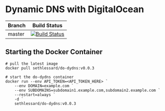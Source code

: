 # Dynamic DNS with DigitalOcean

| Branch | Build Status |
| --- | --- |
| master | [![Build Status](https://jenkins.sethlessard.com/buildStatus/icon?job=do-dydns%2Fmaster)](https://jenkins.sethlessard.com/job/do-dydns/job/master/) |


## Starting the Docker Container

```
# pull the latest image
docker pull sethlessard/do-dydns:v0.0.3

# start the do-dydns container
docker run --env API_TOKEN=<API_TOKEN_HERE> `
    --env DOMAIN=example.com `
    --env SUBDOMAINS=subdomain1.example.com,subdomain2.example.com `
    --restart=always `
    -d `
    sethlessard/do-dydns:v0.0.3
```